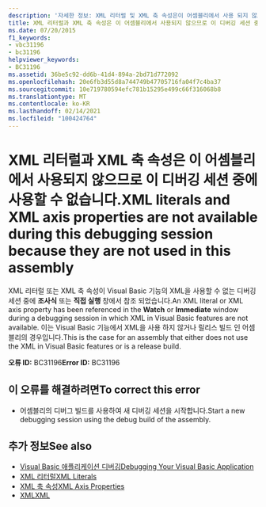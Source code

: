 ```yaml
---
description: '자세한 정보: XML 리터럴 및 XML 축 속성은이 어셈블리에서 사용 되지 않으므로이 디버깅 세션 중에 사용할 수 없습니다.'
title: XML 리터럴과 XML 축 속성은 이 어셈블리에서 사용되지 않으므로 이 디버깅 세션 중에 사용할 수 없습니다.
ms.date: 07/20/2015
f1_keywords:
- vbc31196
- bc31196
helpviewer_keywords:
- BC31196
ms.assetid: 36be5c92-dd6b-41d4-894a-2bd71d772092
ms.openlocfilehash: 20e6fb3d55d8a744749b47705716fa04f7c4ba37
ms.sourcegitcommit: 10e719780594efc781b15295e499c66f316068b8
ms.translationtype: MT
ms.contentlocale: ko-KR
ms.lasthandoff: 02/14/2021
ms.locfileid: "100424764"
---
```

# <a name="xml-literals-and-xml-axis-properties-are-not-available-during-this-debugging-session-because-they-are-not-used-in-this-assembly"></a><span data-ttu-id="582a1-103">XML 리터럴과 XML 축 속성은 이 어셈블리에서 사용되지 않으므로 이 디버깅 세션 중에 사용할 수 없습니다.</span><span class="sxs-lookup"><span data-stu-id="582a1-103">XML literals and XML axis properties are not available during this debugging session because they are not used in this assembly</span></span>

<span data-ttu-id="582a1-104">XML 리터럴 또는 XML 축 속성이 Visual Basic 기능의 XML을 사용할 수 없는 디버깅 세션 중에 **조사식** 또는 **직접 실행** 창에서 참조 되었습니다.</span><span class="sxs-lookup"><span data-stu-id="582a1-104">An XML literal or XML axis property has been referenced in the **Watch** or **Immediate** window during a debugging session in which XML in Visual Basic features are not available.</span></span> <span data-ttu-id="582a1-105">이는 Visual Basic 기능에서 XML을 사용 하지 않거나 릴리스 빌드 인 어셈블리의 경우입니다.</span><span class="sxs-lookup"><span data-stu-id="582a1-105">This is the case for an assembly that either does not use the XML in Visual Basic features or is a release build.</span></span>  
  
 <span data-ttu-id="582a1-106">**오류 ID:** BC31196</span><span class="sxs-lookup"><span data-stu-id="582a1-106">**Error ID:** BC31196</span></span>  
  
## <a name="to-correct-this-error"></a><span data-ttu-id="582a1-107">이 오류를 해결하려면</span><span class="sxs-lookup"><span data-stu-id="582a1-107">To correct this error</span></span>  
  
- <span data-ttu-id="582a1-108">어셈블리의 디버그 빌드를 사용하여 새 디버깅 세션을 시작합니다.</span><span class="sxs-lookup"><span data-stu-id="582a1-108">Start a new debugging session using the debug build of the assembly.</span></span>  
  
## <a name="see-also"></a><span data-ttu-id="582a1-109">추가 정보</span><span class="sxs-lookup"><span data-stu-id="582a1-109">See also</span></span>

- [<span data-ttu-id="582a1-110">Visual Basic 애플리케이션 디버깅</span><span class="sxs-lookup"><span data-stu-id="582a1-110">Debugging Your Visual Basic Application</span></span>](/visualstudio/debugger/debugger-basics)
- [<span data-ttu-id="582a1-111">XML 리터럴</span><span class="sxs-lookup"><span data-stu-id="582a1-111">XML Literals</span></span>](../language-reference/xml-literals/index.md)
- [<span data-ttu-id="582a1-112">XML 축 속성</span><span class="sxs-lookup"><span data-stu-id="582a1-112">XML Axis Properties</span></span>](../language-reference/xml-axis/index.md)
- [<span data-ttu-id="582a1-113">XML</span><span class="sxs-lookup"><span data-stu-id="582a1-113">XML</span></span>](../programming-guide/language-features/xml/index.md)
